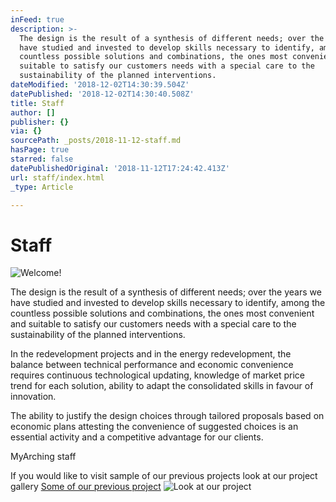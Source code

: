 ```yaml
---
inFeed: true
description: >-
  The design is the result of a synthesis of different needs; over the years we
  have studied and invested to develop skills necessary to identify, among the
  countless possible solutions and combinations, the ones most convenient and
  suitable to satisfy our customers needs with a special care to the
  sustainability of the planned interventions.
dateModified: '2018-12-02T14:30:39.504Z'
datePublished: '2018-12-02T14:30:40.508Z'
title: Staff
author: []
publisher: {}
via: {}
sourcePath: _posts/2018-11-12-staff.md
hasPage: true
starred: false
datePublishedOriginal: '2018-11-12T17:24:42.413Z'
url: staff/index.html
_type: Article

---
```

# Staff
![Welcome!](https://the-grid-user-content.s3-us-west-2.amazonaws.com/b9ae4551-0337-471f-9974-0b773200e956.jpg)

The design is the result of a synthesis of different needs; over the years we have studied and invested to develop skills necessary to identify, among the countless possible solutions and combinations, the ones most convenient and suitable to satisfy our customers needs with a special care to the sustainability of the planned interventions.

In the redevelopment projects and in the energy redevelopment, the balance between technical performance and economic convenience requires continuous technological updating, knowledge of market price trend for each solution, ability to adapt the consolidated skills in favour of innovation.

The ability to justify the design choices through tailored proposals based on economic plans attesting the convenience of suggested choices is an essential activity and a competitive advantage for our clients.

MyArching staff

If you would like to visit sample of our previous projects look at our project gallery
[Some of our previous project][0]
![Look at our project ](https://the-grid-user-content.s3-us-west-2.amazonaws.com/9663b80f-1816-4a5c-b242-1e93a88ffe1e.png)

[0]: https://www.archingstudio.org/myarchigportfoliohotel
